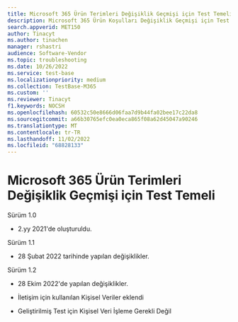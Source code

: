 ```yaml
---
title: Microsoft 365 Ürün Terimleri Değişiklik Geçmişi için Test Temeli
description: Microsoft 365 Ürün Koşulları Değişiklik Geçmişi için Test Temeli
search.appverid: MET150
author: Tinacyt
ms.author: tinachen
manager: rshastri
audience: Software-Vendor
ms.topic: troubleshooting
ms.date: 10/26/2022
ms.service: test-base
ms.localizationpriority: medium
ms.collection: TestBase-M365
ms.custom: ''
ms.reviewer: Tinacyt
f1.keywords: NOCSH
ms.openlocfilehash: 60532c50e8666d06faa7d9b44fa02bee17c22da8
ms.sourcegitcommit: a66b30765efc0ea0eca865f08a62d45047a90246
ms.translationtype: MT
ms.contentlocale: tr-TR
ms.lasthandoff: 11/02/2022
ms.locfileid: "68828133"
---
```

# <a name="test-base-for-microsoft-365-product-terms-change-history"></a>Microsoft 365 Ürün Terimleri Değişiklik Geçmişi için Test Temeli

Sürüm 1.0

- 2.yy 2021'de oluşturuldu.

Sürüm 1.1

- 28 Şubat 2022 tarihinde yapılan değişiklikler.

Sürüm 1.2

- 28 Ekim 2022'de yapılan değişiklikler.

- İletişim için kullanılan Kişisel Veriler eklendi

- Geliştirilmiş Test için Kişisel Veri İşleme Gerekli Değil
